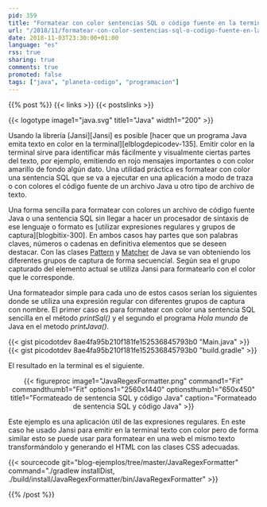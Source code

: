 ```yaml
---
pid: 359
title: "Formatear con color sentencias SQL o código fuente en la terminal con Java y Jansi"
url: "/2018/11/formatear-con-color-sentencias-sql-o-codigo-fuente-en-la-terminal-con-java-y-jansi/"
date: 2018-11-03T23:30:00+01:00
language: "es"
rss: true
sharing: true
comments: true
promoted: false
tags: ["java", "planeta-codigo", "programacion"]
---
```


{{% post %}}
{{< links >}}
{{< postslinks >}}

{{< logotype image1="java.svg" title1="Java" width1="200" >}}

Usando la librería [Jansi][Jansi] es posible [hacer que un programa Java emita texto en color en la terminal][elblogdepicodev-135]. Emitir color en la terminal sirve para identificar más fácilmente y visualmente ciertas partes del texto, por ejemplo, emitiendo en rojo mensajes importantes o con color amarillo de fondo algún dato. Una utilidad práctica es formatear con color una sentencia SQL que se va a ejecutar en una aplicación a modo de traza o con colores el código fuente de un archivo Java u otro tipo de archivo de texto.

Una forma sencilla para formatear con colores un archivo de código fuente Java o una sentencia SQL sin llegar a hacer un procesador de sintaxis de ese lenguaje o formato es [utilizar expresiones regulares y grupos de captura][blogbitix-300]. En ambos casos hay partes que son palabras claves, números o cadenas en definitiva elementos que se deseen destacar. Con las clases [Pattern](https://docs.oracle.com/en/java/javase/11/docs/api/java.base/java/util/regex/Pattern.html) y [Matcher](https://docs.oracle.com/en/java/javase/11/docs/api/java.base/java/util/regex/Matcher.html) de Java se van obteniendo los diferentes grupos de captura de forma secuencial. Según sea el grupo capturado del elemento actual se utiliza Jansi para formatearlo con el color que le corresponde.

Una formateador simple para cada uno de estos casos serían los siguientes donde se utiliza una expresión regular con diferentes grupos de captura con nombre. El primer caso es para formatear con color una sentencia SQL sencilla en el método _printSql()_ y el segundo el programa _Hola mundo_ de Java en el metodo _printJava()_.

{{< gist picodotdev 8ae4fa95b210f181fe152536845793b0 "Main.java" >}}
{{< gist picodotdev 8ae4fa95b210f181fe152536845793b0 "build.gradle" >}}

El resultado en la terminal es el siguiente.

<div class="media" style="text-align: center;">
    {{< figureproc
        image1="JavaRegexFormatter.png" command1="Fit" commandthumb1="Fit" options1="2560x1440" optionsthumb1="650x450" title1="Formateado de sentencia SQL y código Java"
        caption="Formateado de sentencia SQL y código Java" >}}
</div>

Este ejemplo es una aplicación útil de las expresiones regulares. En este caso he usado Jansi para emitir en la terminal texto con color pero de forma similar esto se puede usar para formatear en una web el mismo texto transformándolo y generando el HTML con las clases CSS adecuadas.

{{< sourcecode git="blog-ejemplos/tree/master/JavaRegexFormatter" command="./gradlew installDist, ./build/install/JavaRegexFormatter/bin/JavaRegexFormatter" >}}

{{% /post %}}
